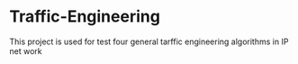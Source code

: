 # Traffic-Engineering
This project is used for test four general tarffic engineering algorithms in IP net work
